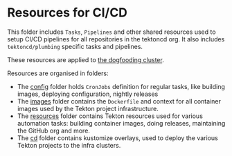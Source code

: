 # Resources for CI/CD

This folder includes `Tasks`, `Pipelines` and other shared resources used to
setup CI/CD pipelines for all repositories in the tektoncd org. It also
includes `tektoncd/plumbing` specific tasks and pipelines.

These resources are applied to [the dogfooding cluster](../docs/dogfooding.md).

Resources are organised in folders:
- The [config](config/README.md) folder holds `CronJobs` definition for regular
  tasks, like building images, deploying configuration, nightly releases
- The [images](images/README.md) folder contains the `Dockerfile` and context for
  all container images used by the Tekton project infrastructure.
- The [resources](resources/README.md) folder contains Tekton resources used for
  various automation tasks: building container images, doing releases,
  maintaining the GitHub org and more.
- The [cd](cd/README.md) folder contains kustomize overlays, used to deploy the
  various Tekton projects to the infra clusters.